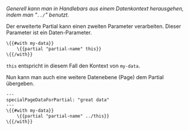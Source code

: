 _Generell kann man in Handlebars aus einem Datenkontext herausgehen, indem man "`../`" benutzt._

Der erweiterte Partial kann einen zweiten Parameter verarbeiten. Dieser Parameter ist ein Daten-Parameter.
``` hbs
\{{#with my-data}}
	\{{partial "partial-name" this}}
\{{/with}}
```

`this` entspricht in diesem Fall den Kontext von `my-data`.
 
Nun kann man auch eine weitere Datenebene (Page) dem Partial übergeben. 
``` hbs
---
specialPageDataForPartial: "great data"
---
\{{#with my-data}}
	\{{partial "partial-name" ../this}}
\{{/with}}
```